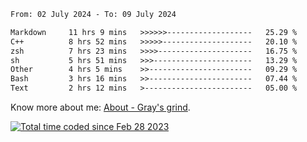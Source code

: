 <!--START_SECTION:waka-->

```txt
From: 02 July 2024 - To: 09 July 2024

Markdown     11 hrs 9 mins   >>>>>>-------------------   25.29 %
C++          8 hrs 52 mins   >>>>>--------------------   20.10 %
zsh          7 hrs 23 mins   >>>>---------------------   16.75 %
sh           5 hrs 51 mins   >>>----------------------   13.29 %
Other        4 hrs 5 mins    >>-----------------------   09.29 %
Bash         3 hrs 16 mins   >>-----------------------   07.44 %
Text         2 hrs 12 mins   >------------------------   05.00 %
```

<!--END_SECTION:waka-->

<!-- [![grayxu's github stats](https://github-readme-stats.vercel.app/api?username=grayxu&count_private=true&show_icons=true)](https://github.com/grayxu) -->

Know more about me: [About - Gray's grind](https://www.grayxu.cn/).
<p align="left">
  <a href="https://wakatime.com/@c69eb31e-43a1-463f-8968-c3449e386f57"><img src="https://wakatime.com/badge/user/c69eb31e-43a1-463f-8968-c3449e386f57.svg" title="Total time coded since Feb 28 2023" /></a>
</p>

